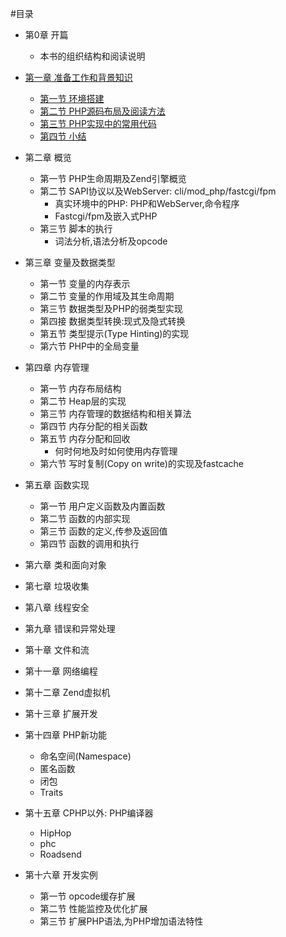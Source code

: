 #目录

- 第0章 开篇
	* 本书的组织结构和阅读说明

- [第一章 准备工作和背景知识][prepare-and-background]
	* [第一节 环境搭建][build-env]
	* [第二节 PHP源码布局及阅读方法][code-structure]
	* [第三节 PHP实现中的常用代码][common-code-in-php-src]
	* [第四节 小结][01-summary]

- 第二章 概览
	* 第一节 PHP生命周期及Zend引擎概览
	* 第二节 SAPI协议以及WebServer: cli/mod_php/fastcgi/fpm
		+ 真实环境中的PHP: PHP和WebServer,命令程序
		+ Fastcgi/fpm及嵌入式PHP
	* 第三节 脚本的执行
		+ 词法分析,语法分析及opcode

- 第三章 变量及数据类型
	* 第一节 变量的内存表示
	* 第二节 变量的作用域及其生命周期
	* 第三节 数据类型及PHP的弱类型实现
	* 第四接 数据类型转换:现式及隐式转换
	* 第五节 类型提示(Type Hinting)的实现
	* 第六节 PHP中的全局变量

- 第四章 内存管理
	* 第一节 内存布局结构
	* 第二节 Heap层的实现
	* 第三节 内存管理的数据结构和相关算法
	* 第四节 内存分配的相关函数
	* 第五节 内存分配和回收
		+ 何时何地及时如何使用内存管理
	* 第六节 写时复制(Copy on write)的实现及fastcache

- 第五章 函数实现
	* 第一节 用户定义函数及内置函数
	* 第二节 函数的内部实现
	* 第三节 函数的定义,传参及返回值
	* 第四节 函数的调用和执行

- 第六章 类和面向对象

- 第七章 垃圾收集

- 第八章 线程安全

- 第九章 错误和异常处理

- 第十章 文件和流

- 第十一章 网络编程

- 第十二章 Zend虚拟机

- 第十三章 扩展开发

- 第十四章 PHP新功能
	* 命名空间(Namespace)
	* 匿名函数
	* 闭包
	* Traits

- 第十五章 CPHP以外: PHP编译器
	* HipHop
	* phc
	* Roadsend

- 第十六章 开发实例
	* 第一节 opcode缓存扩展
	* 第二节 性能监控及优化扩展
	* 第三节 扩展PHP语法,为PHP增加语法特性

[prepare-and-background]: ?p=chapt01/01-index-prepare-and-background
[build-env]: ?p=chapt01/01-01-php-env-building
[code-structure]: ?p=chapt01/01-02-code-structure
[common-code-in-php-src]: ?p=chapt01/01-03-comm-code-in-php-src
[01-summary]: ?p=chapt01/01-04-summary

